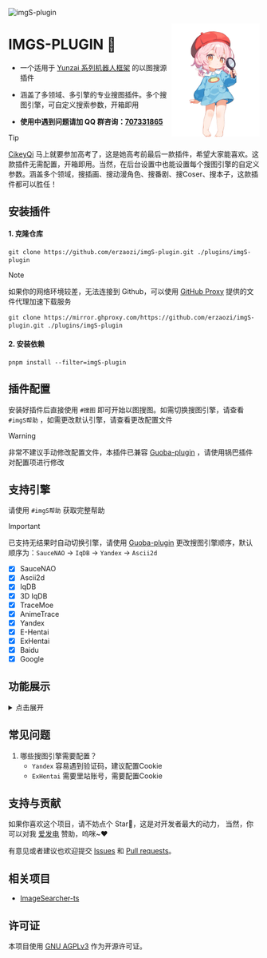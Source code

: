 ![imgS-plugin](https://socialify.git.ci/erzaozi/imgS-plugin/image?description=1&font=Raleway&forks=1&issues=1&language=1&name=1&owner=1&pattern=Circuit%20Board&pulls=1&stargazers=1&theme=Auto)

<img decoding="async" align=right src="resources/readme/girl.png" width="35%">

# IMGS-PLUGIN 🌰

- 一个适用于 [Yunzai 系列机器人框架](https://github.com/yhArcadia/Yunzai-Bot-plugins-index) 的以图搜源插件

- 涵盖了多领域、多引擎的专业搜图插件。多个搜图引擎，可自定义搜索参数，开箱即用

- **使用中遇到问题请加 QQ 群咨询：[707331865](https://qm.qq.com/q/TXTIS9KhO2)**

> [!TIP]
> [CikeyQi](https://github.com/CikeyQi) 马上就要参加高考了，这是她高考前最后一款插件，希望大家能喜欢。这款插件无需配置，开箱即用。当然，在后台设置中也能设置每个搜图引擎的自定义参数。涵盖多个领域，搜插画、搜动漫角色、搜番剧、搜Coser、搜本子，这款插件都可以胜任！

## 安装插件

#### 1. 克隆仓库

```
git clone https://github.com/erzaozi/imgS-plugin.git ./plugins/imgS-plugin
```

> [!NOTE]
> 如果你的网络环境较差，无法连接到 Github，可以使用 [GitHub Proxy](https://mirror.ghproxy.com/) 提供的文件代理加速下载服务
>
> ```
> git clone https://mirror.ghproxy.com/https://github.com/erzaozi/imgS-plugin.git ./plugins/imgS-plugin
> ```

#### 2. 安装依赖

```
pnpm install --filter=imgS-plugin
```

## 插件配置

安装好插件后直接使用 `#搜图` 即可开始以图搜图。如需切换搜图引擎，请查看 `#imgS帮助` ，如需更改默认引擎，请查看更改配置文件

> [!WARNING]
> 非常不建议手动修改配置文件，本插件已兼容 [Guoba-plugin](https://github.com/guoba-yunzai/guoba-plugin) ，请使用锅巴插件对配置项进行修改

## 支持引擎

请使用 `#imgS帮助` 获取完整帮助

> [!IMPORTANT]
> 已支持无结果时自动切换引擎，请使用 [Guoba-plugin](https://github.com/guoba-yunzai/guoba-plugin) 更改搜图引擎顺序，默认顺序为：`SauceNAO` -> `IqDB` -> `Yandex` -> `Ascii2d`

- [x] SauceNAO
- [x] Ascii2d
- [x] IqDB
- [x] 3D IqDB
- [x] TraceMoe
- [x] AnimeTrace
- [x] Yandex
- [x] E-Hentai
- [x] ExHentai
- [x] Baidu
- [x] Google

## 功能展示


<details><summary>点击展开</summary>

| 搜图引擎 | 支持领域 | 结果展示 |
| ---------- | ---------- | ---------- |
| SauceNAO    | 支持Pixiv、Twitter等多个平台的图像搜索 | ![renderings](https://cdn.jsdelivr.net/gh/erzaozi/imgS-plugin/resources/readme/saucenao.png) |
| Ascii2d     | 主要提供色阶、特征搜索，支持Pixiv、Twitter（部分支持）等 | ![renderings](https://cdn.jsdelivr.net/gh/erzaozi/imgS-plugin/resources/readme/ascii2d.png) |
| IqDB        | 多模式图片搜索，支持多个二次元相关站点 | ![renderings](https://cdn.jsdelivr.net/gh/erzaozi/imgS-plugin/resources/readme/iqdb.png) |
| 3D IqDB        | 支持偶像、角色扮演和亚洲模特搜索 | ![renderings](https://cdn.jsdelivr.net/gh/erzaozi/imgS-plugin/resources/readme/3diqdb.png) |
| TraceMoe   | 定位以及搜寻动画截图的搜索引擎 | ![renderings](https://cdn.jsdelivr.net/gh/erzaozi/imgS-plugin/resources/readme/tracemoe.png) |
| AnimeTrace | 主要用于番剧、Galgame游戏角色搜索，能自动识别角色脸部并搜索对应图片 | ![renderings](https://cdn.jsdelivr.net/gh/erzaozi/imgS-plugin/resources/readme/animetrace.png) |
| Yandex      | 强大的图像搜索引擎，支持广泛的图像搜索 | ![renderings](https://cdn.jsdelivr.net/gh/erzaozi/imgS-plugin/resources/readme/yandex.png) |
| E-Hentai    | 主要用于搜索成人向的插画和漫画等 | ![renderings](https://cdn.jsdelivr.net/gh/erzaozi/imgS-plugin/resources/readme/ehentai.png) |
| Baidu       | 提供以图搜图功能，支持广泛的内容搜索 | ![renderings](https://cdn.jsdelivr.net/gh/erzaozi/imgS-plugin/resources/readme/baidu.png) |
| Google       | 非常广泛应用的以图搜图引擎，支持各种类型的图片搜索 | ![renderings](https://cdn.jsdelivr.net/gh/erzaozi/imgS-plugin/resources/readme/google.png) |

</details>

## 常见问题

1. 哪些搜图引擎需要配置？
   - `Yandex` 容易遇到验证码，建议配置Cookie
   - `ExHentai` 需要里站账号，需要配置Cookie

## 支持与贡献

如果你喜欢这个项目，请不妨点个 Star🌟，这是对开发者最大的动力， 当然，你可以对我 [爱发电](https://afdian.net/a/sumoqi) 赞助，呜咪~❤️

有意见或者建议也欢迎提交 [Issues](https://github.com/erzaozi/imgS-plugin/issues) 和 [Pull requests](https://github.com/erzaozi/imgS-plugin/pulls)。

## 相关项目

- [ImageSearcher-ts](https://github.com/huankong233/ImageSearcher-ts)

## 许可证

本项目使用 [GNU AGPLv3](https://choosealicense.com/licenses/agpl-3.0/) 作为开源许可证。
